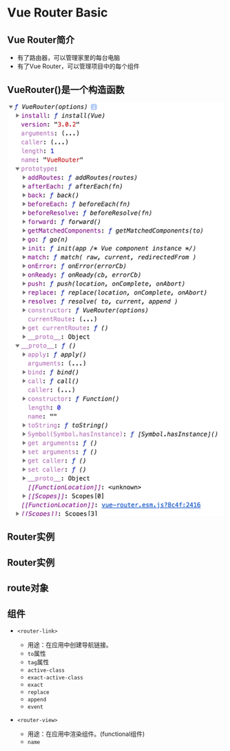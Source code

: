 # Vue Router Basic

## Vue Router简介
- 有了路由器，可以管理家里的每台电脑
- 有了Vue Router，可以管理项目中的每个组件

## VueRouter()是一个构造函数
![VueRouter构造函数](images/vue-router.png)


## Router实例

## Router实例

## route对象

## 组件


- `<router-link>`
    - 用途：在应用中创建导航链接。
    - `to`属性
    - `tag`属性
    - `active-class`
    - `exact-active-class`
    - `exact`
    - `replace`
    - `append`
    - `event`

- `<router-view>`
    - 用途：在应用中渲染组件。(functional组件)
    - `name`
